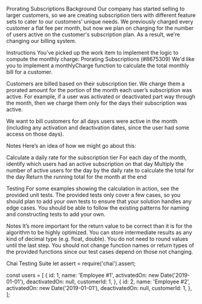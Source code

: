 Prorating Subscriptions
Background
Our company has started selling to larger customers, so we are creating subscription tiers with different feature sets to cater to our customers’ unique needs. We previously charged every customer a flat fee per month, but now we plan on charging for the number of users active on the customer's subscription plan. As a result, we're changing our billing system.

Instructions
You’ve picked up the work item to implement the logic to compute the monthly charge:
Prorating Subscriptions (#8675309)
We'd like you to implement a monthlyCharge function to calculate the total monthly bill for a customer.

Customers are billed based on their subscription tier. We charge them a prorated amount for the portion of the month each user’s subscription was active. For example, if a user was activated or deactivated part way through the month, then we charge them only for the days their subscription was active.

We want to bill customers for all days users were active in the month (including any activation and deactivation dates, since the user had some access on those days).

Notes
Here’s an idea of how we might go about this:

Calculate a daily rate for the subscription tier
For each day of the month, identify which users had an active subscription on that day
Multiply the number of active users for the day by the daily rate to calculate the total for the day
Return the running total for the month at the end

Testing
For some examples showing the calculation in action, see the provided unit tests. The provided tests only cover a few cases, so you should plan to add your own tests to ensure that your solution handles any edge cases. You should be able to follow the existing patterns for naming and constructing tests to add your own.

Notes
It’s more important for the return value to be correct than it is for the algorithm to be highly optimized.
You can store intermediate results as any kind of decimal type (e.g. float, double). You do not need to round values until the last step.
You should not change function names or return types of the provided functions since our test cases depend on those not changing.


Chai Testing Suite
let assert = require('chai').assert;

const users = [
  {
    id: 1,
    name: 'Employee #1',
    activatedOn: new Date('2019-01-01'),
    deactivatedOn: null,
    customerId: 1,
  },
  {
    id: 2,
    name: 'Employee #2',
    activatedOn: new Date('2019-01-01'),
    deactivatedOn: null,
    customerId: 1,
  },
];

